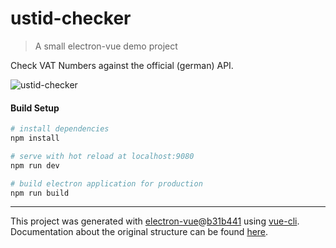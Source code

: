 # ustid-checker

> A small electron-vue demo project

Check VAT Numbers against the official (german) API.

![ustid-checker](https://user-images.githubusercontent.com/1764001/28747570-909612c6-74a2-11e7-97e0-5e26b0d6599e.png)

#### Build Setup

``` bash
# install dependencies
npm install

# serve with hot reload at localhost:9080
npm run dev

# build electron application for production
npm run build


```

---

This project was generated with [electron-vue](https://github.com/SimulatedGREG/electron-vue)@[b31b441](https://github.com/SimulatedGREG/electron-vue/tree/b31b44123ad42acac12337c4955df4ead853f0df) using [vue-cli](https://github.com/vuejs/vue-cli). Documentation about the original structure can be found [here](https://simulatedgreg.gitbooks.io/electron-vue/content/index.html).
